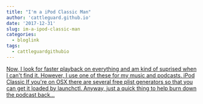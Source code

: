 ```yaml
---
title: "I'm a iPod Classic Man"
author: 'cattleguard.github.io'
date: '2017-12-31'
slug: im-a-ipod-classic-man
categories:
  - bloglink
tags:
  - cattleguardgithubio
---
```


[Now, I look for faster playback on everything and am kind of suprised when I can't find it. However, I use one of these for my music and podcasts. iPod Classic If you're on OSX there are several free plist generators so that you can get it loaded by launchctl. Anyway, just a quick thing to help burn down the podcast back...<click to read more>](https://cattleguard.github.io/2017/12/31/speed-it-up/)

